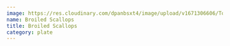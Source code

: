 ```yaml
---
image: https://res.cloudinary.com/dpanbsxt4/image/upload/v1671306606/Tonys/BroiledScallop_z8gtck.png
name: Broiled Scallops
title: Broiled Scallops
category: plate
---
```

